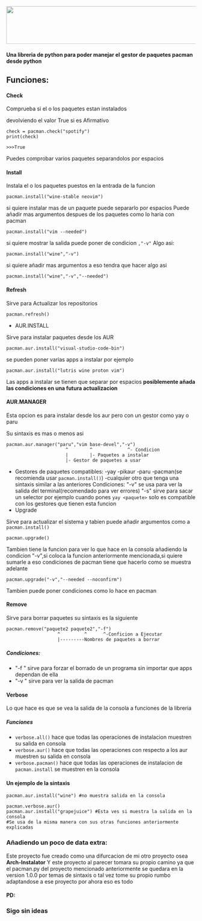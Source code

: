 <img src="https://github.com/Tom5521/PY-pacman/blob/82a8b8ea22d748ab728b7acbf174562c9adf2f72/PY-pacman.png" width="1000" height="100" />

#### Una libreria de python para poder manejar el gestor de paquetes pacman desde python

## Funciones:

#### Check

Comprueba si el o los paquetes estan instalados

devolviendo el valor True si es Afirmativo

```
check = pacman.check("spotify")
print(check)

>>>True
```
Puedes comprobar varios paquetes separandolos por espacios

#### Install

Instala el o los paquetes puestos en la entrada de la funcion
```
pacman.install("wine-stable neovim")
```
si quiere instalar mas de un paquete puede separarlo por espacios
Puede añadir mas argumentos despues de los paquetes como lo haria con pacman
```
pacman.install("vim --needed")
```
si quiere mostrar la salida puede poner de condicion ```,"-v"```
Algo asi:
```
pacman.install("wine","-v")
```
si quiere añadir mas argumentos a eso tendra que hacer algo asi
```
pacman.install("wine","-v","--needed")
```


#### Refresh

Sirve para Actualizar los repositorios
```
pacman.refresh()
```
- AUR.INSTALL

Sirve para instalar paquetes desde los AUR
```
pacman.aur.install("visual-studio-code-bin")
```
se pueden poner varias apps a instalar por ejemplo
```
pacman.aur.install("lutris wine proton vim")
```
Las apps a instalar se tienen que separar por espacios
**posiblemente añada las condiciones en una futura actualizacion**
#### AUR.MANAGER
Esta opcion es para instalar desde los aur pero con un gestor como yay o paru

Su sintaxis es mas o menos asi
```
pacman.aur.manager("paru","vim base-devel","-v")
                      ^        ^             ^- Condicion
                      |        |- Paquetes a instalar     
                      |- Gestor de paquetes a usar 
```
- Gestores de paquetes compatibles:
    -yay
    -pikaur
    -paru
    -pacman(se recomienda usar ```pacman.install()```)
    -cualquier otro que tenga una sintaxis similar a las anteriores
Condiciones:
    "-v" se usa para ver la salida del terminal(recomendado para ver errores)
    "-s" sirve para sacar un selector por ejemplo cuando pones ```yay <paquete>``` solo es compatible con los gestores que tienen esta funcion
- Upgrade

Sirve para actualizar el sistema y tabien puede añadir argumentos como a ```pacman.install()```

```
pacman.upgrade()
```
Tambien tiene la funcion para ver lo que hace en la consola añadiendo la condicion "-v",si coloca la funcion anteriormente mencionada,si quiere sumarle a eso condiciones de pacman tiene que hacerlo como se muestra adelante
```
pacman.upgrade("-v","--needed --noconfirm")
```
Tambien puede poner condiciones como lo hace en pacman

#### Remove
Sirve para borrar paquetes su sintaxis es la siguiente
```
pacman.remove("paquete2 paquete2","-f")
                   ^         ^      ^-Conficion a Ejecutar 
                   |---------Nombres de paquetes a borrar
```
##### Condiciones:
- "-f " sirve para forzar el borrado de un programa sin importar que apps dependan de ella
- "-v " sirve para ver la salida de pacman

#### Verbose
Lo que hace es que se vea la salida de la consola a funciones de la libreria
##### Funciones
- ```verbose.all()``` hace que todas las operaciones de instalacion muestren su salida en consola
- ```verbose.aur()``` hace que todas las operaciones con respecto a los aur muestren su salida en consola
- ```verbose.pacman()``` hace que todas las operaciones de instalacion de ```pacman.install``` se muestren en la consola
#### Un ejemplo de la sintaxis
```
pacman.aur.install("wine") #no muestra salida en la consola

pacman.verbose.aur()
pacman.aur.install("grapejuice") #Esta ves si muestra la salida en la consola
#Se usa de la misma manera con sus otras funciones anteriormente explicadas
```
### Añadiendo un poco de data extra:
Este proyecto fue creado como una difurcacion de mi otro proyecto osea **Arch-Instalator**
Y este proyecto al parecer tomara su propio camino ya que el pacman.py del proyecto mencionado anteriormente se quedara en la version 1.0.0 por temas de sintaxis
o tal vez tome su propio rumbo adaptandose a ese proyecto
por ahora eso es todo

#### PD:
### Sigo sin ideas 